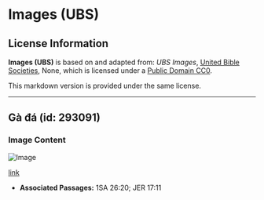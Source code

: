 # Images (UBS)

## License Information

**Images (UBS)** is based on and adapted from: _UBS Images_, [United Bible Societies](https://unitedbiblesocieties.org/), None, which is licensed under a [Public Domain CC0](https://creativecommons.org/public-domain/cc0/).

This markdown version is provided under the same license.



--------------------------------

## Gà đá (id: 293091)

### Image Content

![Image](https://cdn.aquifer.bible/aquifer-content/resources/Media/WEB-0764_rock_partridge.jpg)

[link](https://cdn.aquifer.bible/aquifer-content/resources/Media/WEB-0764_rock_partridge.jpg)

* **Associated Passages:** 1SA 26:20; JER 17:11

